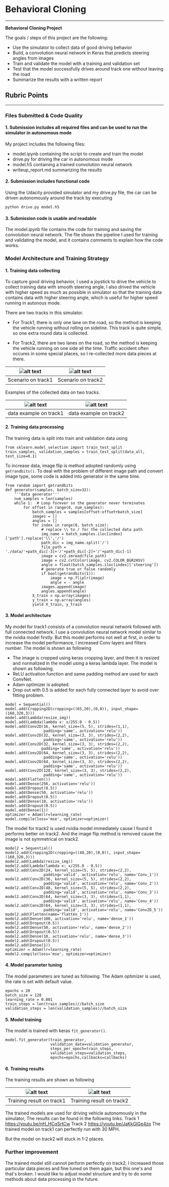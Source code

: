 # **Behavioral Cloning** 

---

**Behavioral Cloning Project**

The goals / steps of this project are the following:
* Use the simulator to collect data of good driving behavior
* Build, a convolution neural network in Keras that predicts steering angles from images
* Train and validate the model with a training and validation set
* Test that the model successfully drives around track one without leaving the road
* Summarize the results with a written report


[//]: # "Image References"

[nvidia_model]: ./examples/nvidia_model.png
[t1]: ./examples/t1_img.png
[t2]: ./examples/t2_img.png
[t1_e]: ./examples/t1_example.jpg
[t2_e]: ./examples/t2_example.jpg

[result1]: ./examples/loss_t1.png
[result2]: ./examples/loss_t2.png

## Rubric Points
---
### Files Submitted & Code Quality

#### 1. Submission includes all required files and can be used to run the simulator in autonomous mode

My project includes the following files:
* model.ipynb containing the script to create and train the model
* drive.py for driving the car in autonomous mode
* model.h5 containing a trained convolution neural network 
* writeup_report.md summarizing the results

#### 2. Submission includes functional code
Using the Udacity provided simulator and my drive.py file, the car can be driven autonomously around the track by executing 
```
python drive.py model.h5
```

#### 3. Submission code is usable and readable

The model.ipynb file contains the code for training and saving the convolution neural network. The file shows the pipeline I used for training and validating the model, and it contains comments to explain how the code works.

### Model Architecture and Training Strategy
#### 1. Training data collecting

To capture good driving behavior, I used a joystick to drive the vehicle to collect training data with  smooth steering angle, I also drived the vehicle with higher speed as much as possible in simulator  so that the training data contains data with  higher steering angle, which is useful for higher speed running in autonous mode.

There are two tracks in this simulator. 
- For Track1, there is only one lane on the road, so the method is keeping the vehicle running without rolling on sideline. This track is quite simple, so one extra round data is collected.


- For Track2, there are two lanes on the road, so the method is keeping the vehicle running on one side all the time. Traffic accident often occures in some special  places, so I re-collected more data pieces at there.

|  ![alt text][t1]   |  ![alt text][t2]   |
| :----------------: | :----------------: |
| Scenario on track1 | Scenario on track2 |

Examples of the collected data on two tracks. 

|   ![alt text][t1_e]    |   ![alt text][t2_e]    |
| :--------------------: | :--------------------: |
| data example on track1 | data example on track2 |

#### 2. Training data processing
The training data is split into train and validation data using 
```
from sklearn.model_selection import train_test_split
train_samples, validation_samples = train_test_split(data_all, test_size=0.1)
```
To increase data, image flip is method adopted randomly using `getrandbits()`. To deal with the problem of different image path and convert image type, some code is added into generator in the same time. 

```
from random import getrandbits
def generator(samples, batch_size=32):
    '''data generator'''
    num_samples = len(samples)
    while 1:  # Loop forever so the generator never terminates
        for offset in range(0, num_samples):
            batch_samples = samples[offset:offset+batch_size]      
            images = []
            angles = []
            for index in range(0, batch_size):
                # replace \\ to / for the collected data path
                img_name = batch_samples.iloc[index]['path'].replace('\\','/')
                path_dic = img_name.split('/')
                file_path = './data/'+path_dic[-3]+'/'+path_dic[-2]+'/'+path_dic[-1]    
                image = cv2.imread(file_path)
                image = cv2.cvtColor(image, cv2.COLOR_BGR2HSV)
                angle = float(batch_samples.iloc[index]['steering'])
                # generate true or false randomly
                if bool(getrandbits(1)):
                    image = np.fliplr(image)
                    angle = - angle       
                images.append(image)
                angles.append(angle)
            X_train = np.array(images)
            y_train = np.array(angles)
            yield X_train, y_train
```


#### 3. Model architecture 

My model for track1 consists of a convolution neural network followed with full connected network. I use a convolution neural network model similar to the nvidia model firstly. But this model performs not well at first, in order to increase the model performance, I increased Conv layers and filters number. The model is shown as following

- The image is cropped using keras cropping layer, and then it is resized and normalized  in the model using a keras lambda layer. The model is shown as following. 
- ReLU activation function and same padding method are used for each ConvNet.
- Adam optimizer is adopted.
- Drop out with 0.5 is added for each fully connected layer to avoid over fitting problem.

```
model = Sequential()
model.add(Cropping2D(cropping=((65,20),(0,0)), input_shape=(160,320,3)))
model.add(Lambda(resize_img))
model.add(Lambda(lambda x: x/255.0 - 0.5))
model.add(Conv2D(16, kernel_size=(5, 5), strides=(1,1), 
                 padding='same', activation='relu'))
model.add(Conv2D(32, kernel_size=(3, 3), strides=(2,2), 
                 padding='same', activation='relu'))
model.add(Conv2D(32, kernel_size=(3, 3), strides=(2,2), 
                padding='same', activation='relu'))
model.add(Conv2D(64, kernel_size=(3, 3), strides=(2,2), 
                 padding='same', activation='relu'))
model.add(Conv2D(64, kernel_size=(3, 3), strides=(2,2), 
                 padding='same', activation='relu'))
model.add(Conv2D(128, kernel_size=(3, 3), strides=(2,2), 
                 padding='same', activation='relu'))
model.add(Flatten())
model.add(Dense(256, activation='relu'))
model.add(Dropout(0.5))
model.add(Dense(50, activation='relu'))
model.add(Dropout(0.5))
model.add(Dense(10, activation='relu'))
model.add(Dropout(0.5))
model.add(Dense(1))
optimizer = Adam(lr=learning_rate)
model.compile(loss='mse', optimizer=optimizer)
```

The model for track2 is used nvidia model immediately cause I found it performs better on track2. And the image flip method is removed cause the image is not symmetrical on track2.
```
model2 = Sequential()
model2.add(Cropping2D(cropping=((40,20),(0,0)), input_shape=(160,320,3)))
model2.add(Lambda(resize_img))
model2.add(Lambda(lambda x: x/255.0 - 0.5))
model2.add(Conv2D(24, kernel_size=(5, 5), strides=(2,2), 
                 padding='valid', activation='relu', name='Conv_1'))
model2.add(Conv2D(36, kernel_size=(5, 5), strides=(2,2), 
                 padding='valid', activation='relu', name='Conv_2'))
model2.add(Conv2D(48, kernel_size=(5, 5), strides=(2,2), 
                 padding='valid', activation='relu', name='Conv_3'))
model2.add(Conv2D(64, kernel_size=(3, 3), strides=(1,1), 
                 padding='valid', activation='relu', name='Conv_4'))
model2.add(Conv2D(64, kernel_size=(3, 3), strides=(1,1), 
                 padding='valid', activation='relu', name='Conv2D_5'))
model2.add(Flatten(name='flatten_1'))
model2.add(Dense(100, activation='relu', name='dense_1'))
model2.add(Dropout(0.5))
model2.add(Dense(50, activation='relu', name='dense_2'))
model2.add(Dropout(0.5))
model2.add(Dense(10, activation='relu', name='dense_3'))
model2.add(Dropout(0.5))
model2.add(Dense(1))
optimizer = Adam(lr=learning_rate)
model2.compile(loss='mse', optimizer=optimizer)
```

#### 4. Model parameter tuning

The model parameters are tuned as following.  The Adam optimizer is used, the rate is set with default value. 

```
epochs = 20
batch_size = 128
learning_rate = 0.001
train_steps = len(train_samples)//batch_size
validation_steps = len(validation_samples)//batch_size
```

#### 5. Model training

The model is trained with keras `fit_generator()`.

```
model.fit_generator(train_generator, 
                    validation_data=validation_generator,
                    steps_per_epoch=train_steps,
                    validation_steps=validation_steps, 
                    epochs=epochs,callbacks=callbacks)
```

#### 6. Training results
The training results are shown as following

|   ![alt text][result1]    |   ![alt text][result2]    |
| :-----------------------: | :-----------------------: |
| Training result on track1 | Training result on track2 |

The trained models are used for driving vehicle autonomously in the simulator, The  results can be found in the following links.
Track 1 https://youtu.be/nH_HCqSrtCw
Track 2 https://youtu.be/JaKkGIGe4zo
The trained model on track1 can perfectly run with 30 MPH.  

But the model on track2 will stuck in 1-2 places.  

### Further improvement
The trained model still cannot perform perfectly on track2, I increased those particular data pieces and fine tuned on them again, but this one's and that's broken.
I would like to adjust model structure and try to do some methods about data processing in the future.
